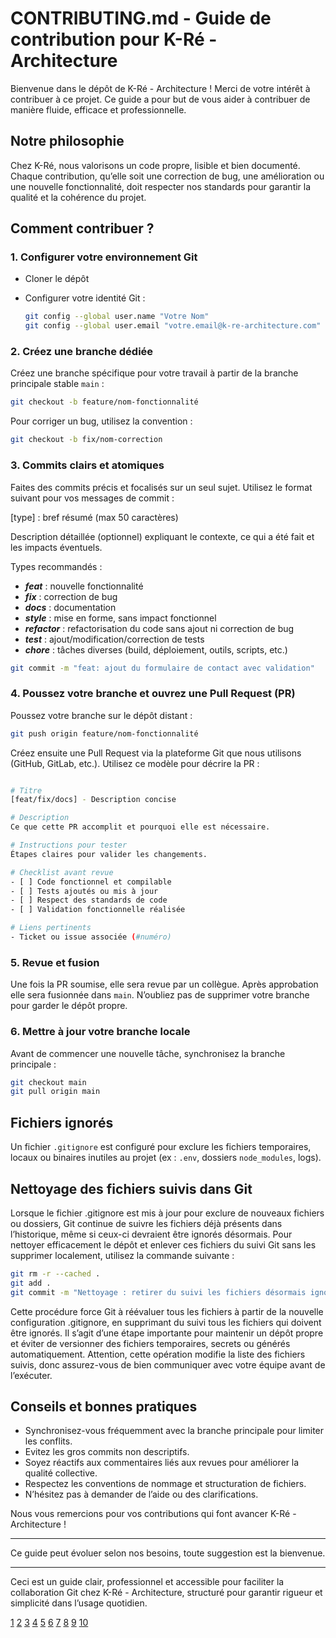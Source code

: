# CONTRIBUTING.md - Guide de contribution pour K-Ré - Architecture

Bienvenue dans le dépôt de K-Ré - Architecture ! Merci de votre intérêt à contribuer à ce projet. Ce guide a pour but de vous aider à contribuer de manière fluide, efficace et professionnelle.

## Notre philosophie

Chez K-Ré, nous valorisons un code propre, lisible et bien documenté. Chaque contribution, qu’elle soit une correction de bug, une amélioration ou une nouvelle fonctionnalité, doit respecter nos standards pour garantir la qualité et la cohérence du projet.

## Comment contribuer ?

### 1. Configurer votre environnement Git

- Cloner le dépôt
- Configurer votre identité Git :

  ```bash
  git config --global user.name "Votre Nom"
  git config --global user.email "votre.email@k-re-architecture.com"
  ```

### 2. Créez une branche dédiée

Créez une branche spécifique pour votre travail à partir de la branche principale stable `main` :

```bash
git checkout -b feature/nom-fonctionnalité
```

Pour corriger un bug, utilisez la convention :

```bash
git checkout -b fix/nom-correction
```

### 3. Commits clairs et atomiques

Faites des commits précis et focalisés sur un seul sujet. Utilisez le format suivant pour vos messages de commit :

[type] : bref résumé (max 50 caractères)

Description détaillée (optionnel) expliquant le contexte,
ce qui a été fait et les impacts éventuels.

Types recommandés :

- ***feat*** : nouvelle fonctionnalité
- ***fix*** : correction de bug
- ***docs*** : documentation
- ***style*** : mise en forme, sans impact fonctionnel
- ***refactor*** : refactorisation du code sans ajout ni correction de bug
- ***test*** : ajout/modification/correction de tests
- ***chore*** : tâches diverses (build, déploiement, outils, scripts, etc.)

```bash
git commit -m "feat: ajout du formulaire de contact avec validation"
```

### 4. Poussez votre branche et ouvrez une Pull Request (PR)

Poussez votre branche sur le dépôt distant :

```bash
git push origin feature/nom-fonctionnalité
```

Créez ensuite une Pull Request via la plateforme Git que nous utilisons (GitHub, GitLab, etc.). Utilisez ce modèle pour décrire la PR :

```bash

# Titre
[feat/fix/docs] - Description concise

# Description
Ce que cette PR accomplit et pourquoi elle est nécessaire.

# Instructions pour tester
Étapes claires pour valider les changements.

# Checklist avant revue
- [ ] Code fonctionnel et compilable
- [ ] Tests ajoutés ou mis à jour
- [ ] Respect des standards de code
- [ ] Validation fonctionnelle réalisée

# Liens pertinents
- Ticket ou issue associée (#numéro)
```

### 5. Revue et fusion

Une fois la PR soumise, elle sera revue par un collègue. Après approbation elle sera fusionnée dans `main`. N’oubliez pas de supprimer votre branche pour garder le dépôt propre.

### 6. Mettre à jour votre branche locale

Avant de commencer une nouvelle tâche, synchronisez la branche principale :

```bash
git checkout main
git pull origin main
```

## Fichiers ignorés

Un fichier `.gitignore` est configuré pour exclure les fichiers temporaires, locaux ou binaires inutiles au projet (ex : `.env`, dossiers `node_modules`, logs).

## Nettoyage des fichiers suivis dans Git

Lorsque le fichier .gitignore est mis à jour pour exclure de nouveaux fichiers ou dossiers, Git continue de suivre les fichiers déjà présents dans l’historique, même si ceux-ci devraient être ignorés désormais. Pour nettoyer efficacement le dépôt et enlever ces fichiers du suivi Git sans les supprimer localement, utilisez la commande suivante :

```bash
git rm -r --cached .
git add .
git commit -m "Nettoyage : retirer du suivi les fichiers désormais ignorés par .gitignore"
```

Cette procédure force Git à réévaluer tous les fichiers à partir de la nouvelle configuration .gitignore, en supprimant du suivi tous les fichiers qui doivent être ignorés. Il s’agit d’une étape importante pour maintenir un dépôt propre et éviter de versionner des fichiers temporaires, secrets ou générés automatiquement. Attention, cette opération modifie la liste des fichiers suivis, donc assurez-vous de bien communiquer avec votre équipe avant de l’exécuter.

## Conseils et bonnes pratiques

- Synchronisez-vous fréquemment avec la branche principale pour limiter les conflits.
- Evitez les gros commits non descriptifs.
- Soyez réactifs aux commentaires liés aux revues pour améliorer la qualité collective.
- Respectez les conventions de nommage et structuration de fichiers.
- N’hésitez pas à demander de l’aide ou des clarifications.

Nous vous remercions pour vos contributions qui font avancer K-Ré - Architecture !

***

Ce guide peut évoluer selon nos besoins, toute suggestion est la bienvenue.

***

Ceci est un guide clair, professionnel et accessible pour faciliter la collaboration Git chez K-Ré - Architecture, structuré pour garantir rigueur et simplicité dans l’usage quotidien.

[1](https://gist.github.com/PurpleBooth/b24679402957c63ec426)
[2](https://github.com/nayafia/contributing-template)
[3](https://github.com/mntnr/awesome-contributing)
[4](https://github.com/topics/contributing-template)
[5](https://contribute.cncf.io/maintainers/templates/contributing/)
[6](https://mozillascience.github.io/working-open-workshop/contributing/)
[7](https://www.reddit.com/r/opensource/comments/hx3nxh/i_created_a_contributingmd_generator_and_need/)
[8](https://contributing.md/example/)
[9](https://www.thegooddocsproject.dev/template/contributing-guide)
[10](https://gist.github.com/JulienRAVIA/1cc6589cbf880d380a5bb574baa38811)